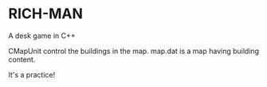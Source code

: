 # RICH-MAN
A desk game in C++

CMapUnit control the buildings in the map.
map.dat is a map having building content.

It's a practice!
